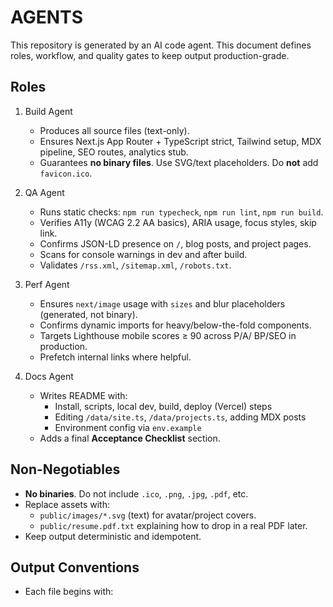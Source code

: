 # AGENTS

This repository is generated by an AI code agent. This document defines roles, workflow, and quality gates to keep output production-grade.

## Roles

1) Build Agent
   - Produces all source files (text-only).
   - Ensures Next.js App Router + TypeScript strict, Tailwind setup, MDX pipeline, SEO routes, analytics stub.
   - Guarantees **no binary files**. Use SVG/text placeholders. Do **not** add `favicon.ico`.

2) QA Agent
   - Runs static checks: `npm run typecheck`, `npm run lint`, `npm run build`.
   - Verifies A11y (WCAG 2.2 AA basics), ARIA usage, focus styles, skip link.
   - Confirms JSON-LD presence on `/`, blog posts, and project pages.
   - Scans for console warnings in dev and after build.
   - Validates `/rss.xml`, `/sitemap.xml`, `/robots.txt`.

3) Perf Agent
   - Ensures `next/image` usage with `sizes` and blur placeholders (generated, not binary).
   - Confirms dynamic imports for heavy/below-the-fold components.
   - Targets Lighthouse mobile scores ≥ 90 across P/A/ BP/SEO in production.
   - Prefetch internal links where helpful.

4) Docs Agent
   - Writes README with:
     - Install, scripts, local dev, build, deploy (Vercel) steps
     - Editing `/data/site.ts`, `/data/projects.ts`, adding MDX posts
     - Environment config via `env.example`
   - Adds a final **Acceptance Checklist** section.

## Non-Negotiables

- **No binaries**. Do not include `.ico`, `.png`, `.jpg`, `.pdf`, etc.
- Replace assets with:
  - `public/images/*.svg` (text) for avatar/project covers.
  - `public/resume.pdf.txt` explaining how to drop in a real PDF later.
- Keep output deterministic and idempotent.

## Output Conventions

- Each file begins with:
